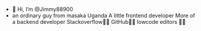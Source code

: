- 👋 Hi, I’m @Jimmy88900
- an ordinary guy from masaka Uganda 
A little frontend developer 
More of a backend developer
Stackoverflow💪🏾 GitHub💪🏾 lowcode editors 💪🏾
